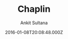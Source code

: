 ---
layout: JamstackTheme
title: Chaplin
github: https://github.com/ankitsultana/Chaplin
demo: https://ankitsultana.com/Chaplin/
author: Ankit Sultana
ssg: Jekyll
date: 2016-01-08T20:08:48.000Z
description: A minimalistic, single column theme for Jekyll
stale: true
---